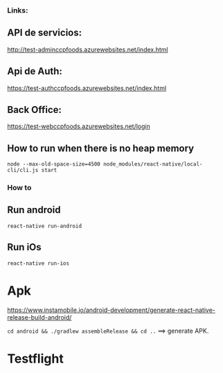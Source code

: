 ### Links: 

## API de servicios:
http://test-adminccpfoods.azurewebsites.net/index.html

## Api de Auth:
https://test-authccpfoods.azurewebsites.net/index.html

## Back Office: 
https://test-webccpfoods.azurewebsites.net/login

## How to run when there is no heap memory
```
node --max-old-space-size=4500 node_modules/react-native/local-cli/cli.js start 
```

### How to 

## Run android
```
react-native run-android
```
## Run iOs
```
react-native run-ios
```

# Apk

https://www.instamobile.io/android-development/generate-react-native-release-build-android/

`cd android && ./gradlew assembleRelease && cd ..` ==> generate APK.

# Testflight